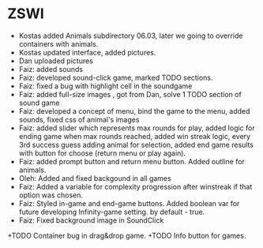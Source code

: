 # ZSWI

+ Kostas added Animals subdirectory 06.03, later we going to override containers with animals.
+ Kostas updated interface, added pictures.
+ Dan uploaded pictures
+ Faiz: added sounds
+ Faiz: developed sound-click game, marked TODO sections.
+ Faiz: fixed a bug with highlight cell in the soundgame
+ Faiz: added full-size images , got from Dan, solve 1 TODO section of sound game 
+ Faiz: developed a concept of menu, bind the game to the menu, added sounds, fixed css of animal's images
+ Faiz: added slider which represents max rounds for play, 
		added logic for ending game when max rounds reached,
		added win streak logic, every 3rd success guess adding animal for selection,
		added end game results with button for choose (return menu or play again).
+ Faiz: added prompt button and return menu button. Added outline for animals.
+ Oleh: Added and fixed backgound in all games
+ Faiz: Added a variable for complexity progression after winstreak if that option was chosen.
+ Faiz: Styled in-game and end-game buttons. Added boolean var for future developing Infinity-game setting. 
		by default - true.
+ Faiz: Fixed background image in SoundClick


+TODO Container bug in drag&drop game.
+TODO Info button for games.
